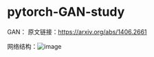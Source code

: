 # pytorch-GAN-study


GAN：
原文链接：https://arxiv.org/abs/1406.2661

网络结构：![image](https://user-images.githubusercontent.com/51198441/141719810-6d86e69d-c6fe-4a1b-84e6-17f8faee0806.png)
